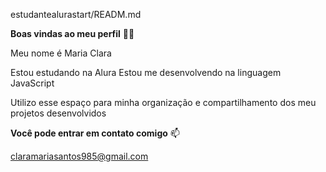 estudantealurastart/READM.md

**Boas vindas ao meu perfil** 💜💜

Meu nome é Maria Clara 

Estou estudando na Alura
Estou me desenvolvendo na linguagem JavaScript

Utilizo esse espaço para minha organização e compartilhamento dos meu projetos desenvolvidos

**Você pode entrar em contato comigo** 📫

claramariasantos985@gmail.com
